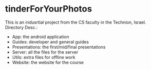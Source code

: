 # tinderForYourPhotos
This is an indusrtial project from the CS faculty in the Technion, Israel.
Directory Desc.:
- App: the android application
- Guides: developer and general guides
- Presentations: the first/mid/final presentations
- Server: all the files for the server
- Utils: extra files for offline work
- Website: the website for the course